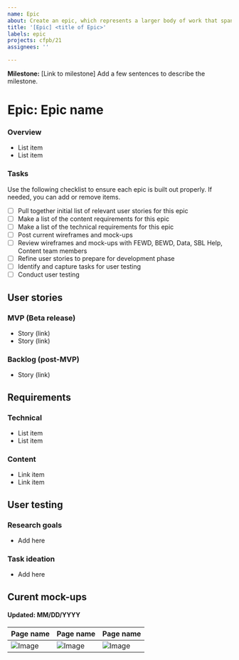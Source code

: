 ```yaml
---
name: Epic
about: Create an epic, which represents a larger body of work that spans multiple user stories across multiple sprints.
title: '[Epic] <title of Epic>'
labels: epic
projects: cfpb/21
assignees: ''

---
```


<!-- The milestone this Epic is associated with -->

**Milestone:** [Link to milestone]
Add a few sentences to describe the milestone.

# Epic: Epic name

### Overview
<!-- A list of particulars for this epic -->
- List item
- List item

### Tasks
<!-- Directions to ensure each epic is built out properly -->
Use the following checklist to ensure each epic is built out properly. If needed, you can add or remove items.
- [ ] Pull together initial list of relevant user stories for this epic
- [ ] Make a list of the content requirements for this epic
- [ ] Make a list of the technical requirements for this epic
- [ ] Post current wireframes and mock-ups
- [ ] Review wireframes and mock-ups with FEWD, BEWD, Data, SBL Help, Content team members
- [ ] Refine user stories to prepare for development phase
- [ ] Identify and capture tasks for user testing
- [ ] Conduct user testing

## User stories
<!-- List the features we will implement as part of this epic -->
### MVP (Beta release)
- Story (link)
- Story (link)

### Backlog (post-MVP)
- Story (link)

## Requirements
<!-- What requirements need to be included from a technical or development persepctive? -->
### Technical
- List item
- List item

### Content
- Link item
- Link item

## User testing
<!-- Task ideation to plan for future user testing -->

### Research goals
- Add here

### Task ideation
- Add here


## Curent mock-ups
#### Updated: MM/DD/YYYY


| Page name | Page name | Page name |
|------------|------------|------------|
|![Image](Link)|![Image](Link)|![Image](Link)|
